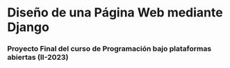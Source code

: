 # Diseño de una Página Web mediante Django
### Proyecto Final del curso de Programación bajo plataformas abiertas (II-2023)
